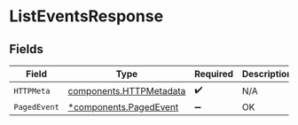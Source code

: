 # ListEventsResponse


## Fields

| Field                                                              | Type                                                               | Required                                                           | Description                                                        |
| ------------------------------------------------------------------ | ------------------------------------------------------------------ | ------------------------------------------------------------------ | ------------------------------------------------------------------ |
| `HTTPMeta`                                                         | [components.HTTPMetadata](../../models/components/httpmetadata.md) | :heavy_check_mark:                                                 | N/A                                                                |
| `PagedEvent`                                                       | [*components.PagedEvent](../../models/components/pagedevent.md)    | :heavy_minus_sign:                                                 | OK                                                                 |